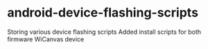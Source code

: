# android-device-flashing-scripts
Storing various device flashing scripts
Added install scripts for both firmware WiCanvas device
